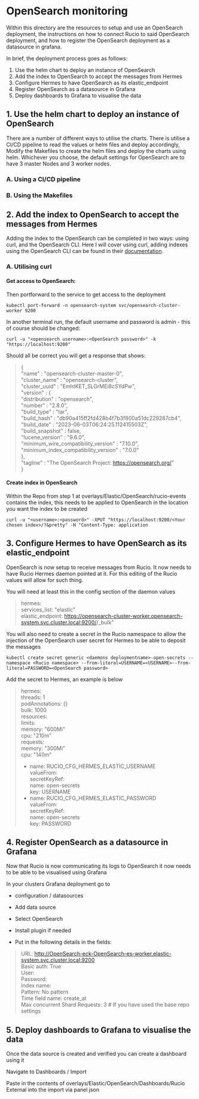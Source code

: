 # OpenSearch monitoring

Within this directory are the resources to setup and use an OpenSearch deployment, the instructions on how to connect Rucio to said OpenSearch deployment, and how to register the OpenSearch deployment as a datasource in grafana.

In brief, the deployment process goes as follows:
1. Use the helm chart to deploy an instance of OpenSearch
2. Add the index to OpenSearch to accept the messages from Hermes
3. Configure Hermes to have OpenSearch as its elastic_endpoint
4. Register OpenSearch as a datasource in Grafana
5. Deploy dashboards to Grafana to visualise the data


## 1. Use the helm chart to deploy an instance of OpenSearch

There are a number of different ways to utilise the charts. There is utilise a CI/CD pipeline to read the values or helm files and deploy accordingly, Modify the Makefiles to create the helm files and deploy the charts using helm.
Whichever you choose, the default settings for OpenSearch are to have 3 master Nodes and 3 worker nodes.

### A. Using a CI/CD pipeline


### B. Using the Makefiles


## 2. Add the index to OpenSearch to accept the messages from Hermes

Adding the index to the OpenSearch can be completed in two ways: using curl, and the OpenSearch CLI. Here I will cover using curl, adding indexes using the OpenSearch CLI can be found in their [documentation](https://opensearch.org/docs/latest/api-reference/index-apis/create-index/).

### A. Utilising curl

#### Get access to OpenSearch:

Then portforward to the service to get access to the deployment

`kubectl port-forward -n opensearch-system svc/opensearch-cluster-worker 9200`

In another terminal run, the default username and password is admin - this of course should be changed:

`curl -u "<opensearch username>:<OpenSearch password>" -k "https://localhost:9200"`

Should all be correct you will get a response that shows:


>    {  
>    "name" : "opensearch-cluster-master-0",  
>    "cluster_name" : "opensearch-cluster",  
>    "cluster_uuid" : "EmhtKET_SLGrMEi8cSYdPw",  
>    "version" : {  
>        "distribution" : "opensearch",  
>        "number" : "2.8.0",  
>        "build_type" : "tar",  
>        "build_hash" : "db90a415ff2fd428b4f7b3f800a51dc229287cb4",  
>        "build_date" : "2023-06-03T06:24:25.112415503Z",  
>        "build_snapshot" : false,  
>        "lucene_version" : "9.6.0",  
>        "minimum_wire_compatibility_version" : "7.10.0",  
>        "minimum_index_compatibility_version" : "7.0.0"  
>    },  
>    "tagline" : "The OpenSearch Project: https://opensearch.org/"  
>    }  

#### Create index in OpenSearch

Within the Repo from step 1 at overlays/Elastic/OpenSearch/rucio-events contains the index, this needs to be applied to OpenSearch in the location you want the index to be created 

`curl -u "<username>:<password>" -XPUT "https://localhost:9200/<Your chosen index>/?&pretty" -H "Content-Type: application`


## 3. Configure Hermes to have OpenSearch as its elastic_endpoint

OpenSearch is now setup to receive messages from Rucio. It now needs to have Rucio Hermes daemon pointed at it. For this editing of the Rucio values will allow for such thing. 

You will need at least this in the config section of the daemon values 



>  hermes:  
>    services_list: "elastic"  
>    elastic_endpoint: https://opensearch-cluster-worker.opensearch-system.svc.cluster.local:9200/<your chosen index>/_bulk"  

You will also need to create a secret in the Rucio namespace to allow the injection of the OpenSearch user secret for Hermes to be able to deposit the messages 



`kubectl create secret generic <daemons deploymentname>-open-secrets --namespace <Rucio namespace> --from-literal=USERNAME=<USERNAME>--from-literal=PASSWORD=<OpenSearch password>`

Add the secret to Hermes, an example is below

>hermes:  
>  threads: 1  
>  podAnnotations: {}  
>  bulk: 1000  
>  resources:  
>    limits:  
>      memory: "600Mi"  
>      cpu: "210m"  
>    requests:  
>      memory: "300Mi"  
>      cpu: "140m"  
>  - name: RUCIO_CFG_HERMES_ELASTIC_USERNAME  
>    valueFrom:  
>      secretKeyRef:  
>        name: open-secrets  
>        key: USERNAME  
>  - name: RUCIO_CFG_HERMES_ELASTIC_PASSWORD  
>    valueFrom:  
>      secretKeyRef:  
>        name: open-secrets  
>        key: PASSWORD  


## 4. Register OpenSearch as a datasource in Grafana

Now that Rucio is now communicating its logs to OpenSearch it now needs to be able to be visualised using Grafana

In your clusters Grafana deployment go to

- configuration / datasources

- Add data source

- Select OpenSearch

- Install plugin if needed

- Put in the following details in the fields: 

>URL: http://OpenSearch-eck-OpenSearch-es-worker.elastic-system.svc.cluster.local:9200  
>Basic auth: True  
>User: <USERNAME>  
>Password: <OpenSearch password>  
>Index name: <your Index>  
>Pattern: No pattern  
>Time field name: create_at  
>Max concurrent Shard Requests: 3 # If you have used the base repo settings  


## 5. Deploy dashboards to Grafana to visualise the data

Once the data source is created and verified you can create a dashboard using it

Navigate to Dashboards / Import

Paste in the contents of overlays/Elastic/OpenSearch/Dashboards/Rucio External into the import via panel json